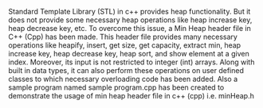 Standard Template Library (STL) in c++ provides heap functionality. But it does not provide some necessary heap operations like heap increase key, heap decrease key, etc. To overcome this issue, a Min Heap header file in C++ (Cpp) has been made. This header file provides many necessary operations like heapify, insert, get size, get capacity, extract min, heap increase key, heap decrease key, heap sort, and show element at a given index. Moreover, its input is not restricted to integer (int) arrays. Along with built in data types, it can also perform these operations on user defined classes to which necessary overloading code has been added. Also a sample program named sample program.cpp has been created to demonstrate the usage of min heap header file in c++ (cpp) i.e. minHeap.h

